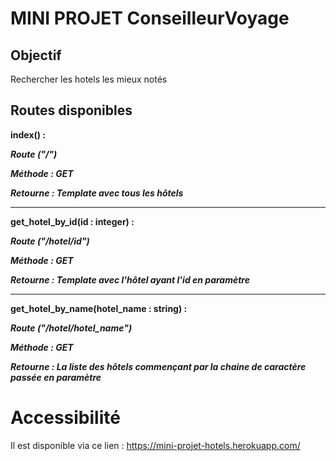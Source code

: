 # MINI PROJET ConseilleurVoyage

## Objectif 

Rechercher les hotels les mieux notés

## Routes disponibles

**index() :** 

***Route ("/")***

***Méthode : GET***

***Retourne : Template avec tous les hôtels***

------

**get_hotel_by_id(id : integer) :** 

***Route ("/hotel/id")***

***Méthode : GET***

***Retourne : Template avec l'hôtel ayant l'id en paramètre***

------

**get_hotel_by_name(hotel_name : string) :** 

***Route ("/hotel/hotel_name")***

***Méthode : GET***

***Retourne : La liste des hôtels commençant par la chaine de caractère passée en paramètre***


# Accessibilité

Il est disponible via ce lien : https://mini-projet-hotels.herokuapp.com/